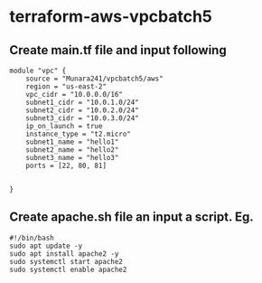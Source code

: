 # terraform-aws-vpcbatch5
## Create main.tf file and input following 
```hcl
module "vpc" {
    source = "Munara241/vpcbatch5/aws"
    region = "us-east-2"
    vpc_cidr = "10.0.0.0/16"
    subnet1_cidr = "10.0.1.0/24"
    subnet2_cidr = "10.0.2.0/24"
    subnet3_cidr = "10.0.3.0/24"
    ip_on_launch = true
    instance_type = "t2.micro"
    subnet1_name = "hello1"
    subnet2_name = "hello2"
    subnet3_name = "hello3"
    ports = [22, 80, 81]


}

```

## Create apache.sh file an input a script. Eg.
```hcl
#!/bin/bash
sudo apt update -y
sudo apt install apache2 -y
sudo systemctl start apache2
sudo systemctl enable apache2

```

